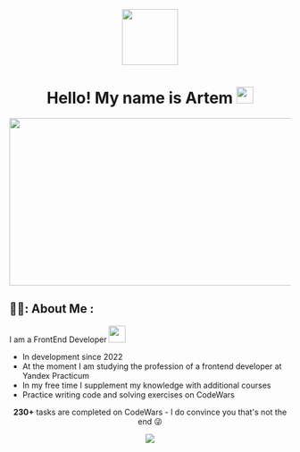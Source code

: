 <div id="header" align="center">
  <img src="https://media.giphy.com/media/jdPMeyv9rn0hZHh8n9/giphy.gif" width="100"/>
  <h1>
  Hello! My name is Artem
  <img src="https://media.giphy.com/media/hvRJCLFzcasrR4ia7z/giphy.gif" width="30px"/>
</h1>
</div>
<div align="center">
  <img src="https://media.giphy.com/media/dWesBcTLavkZuG35MI/giphy.gif" width="600" height="300"/>
</div>
<div align="left">
<h2>
👨‍💻: About Me : 
  </h2>
  <p>I am a FrontEnd Developer <img src="https://media.giphy.com/media/WUlplcMpOCEmTGBtBW/giphy.gif" width="30"></p>
  <ul>
  <li>In development since 2022</li>
  <li>At the moment I am studying the profession of a frontend developer at Yandex Practicum</li>
  <li>In my free time I supplement my knowledge with additional courses</li>
  <li>Practice writing code and solving exercises on CodeWars</li>
  </ul>
  </div>
  <div align="center" border="1px solid grey">
  <p><b>230+</b> tasks are completed on CodeWars - I do convince you that's not the end 😜</p>
  </div>
  <div align="center"><a href="https://www.codewars.com/users/artaleal"><img src="https://www.codewars.com/users/ARTALEAL/badges/large"></a></div>

<!--
**ARTALEAL/artaleal** is a ✨ _special_ ✨ repository because its `README.md` (this file) appears on your GitHub profile.

Here are some ideas to get you started:

- 🔭 I’m currently working on ...
- 🌱 I’m currently learning ...
- 👯 I’m looking to collaborate on ...
- 🤔 I’m looking for help with ...
- 💬 Ask me about ...
- 📫 How to reach me: ...
- 😄 Pronouns: ...
- ⚡ Fun fact: ...
-->
